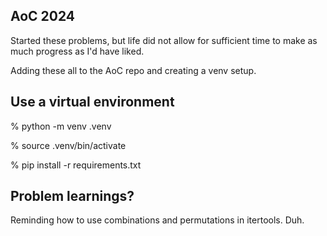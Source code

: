 
## AoC 2024

Started these problems, but life did not allow for sufficient time to make as much progress as I'd have liked.

Adding these all to the AoC repo and creating a venv setup.

## Use a virtual environment

% python -m venv .venv

% source .venv/bin/activate

% pip install -r requirements.txt

## Problem learnings?

Reminding how to use combinations and permutations in itertools.  Duh.  







